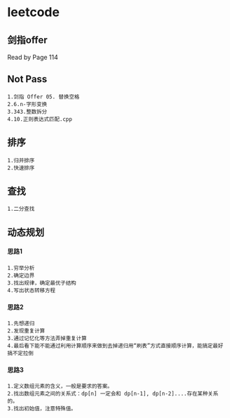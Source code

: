 # leetcode

## 剑指offer

Read by Page 114

## Not Pass

    1.剑指 Offer 05. 替换空格
    2.6.n-字形变换
    3.343.整数拆分
    4.10.正则表达式匹配.cpp

## 排序

    1.归并排序
    2.快速排序

## 查找

    1.二分查找

## 动态规划

#### 思路1

    1.穷举分析
    2.确定边界
    3.找出规律，确定最优子结构
    4.写出状态转移方程

#### 思路2

    1.先想递归
    2.发现重复计算
    3.通过记忆化等方法弄掉重复计算
    4.最后看下能不能通过利用计算顺序来做到去掉递归用“刷表”方式直接顺序计算，能搞定最好搞不定拉倒

#### 思路3

    1.定义数组元素的含义，一般是要求的答案。
    2.找出数组元素之间的关系式：dp[n] 一定会和 dp[n-1], dp[n-2]....存在某种关系的。
    3.找出初始值，注意特殊值。